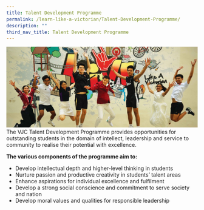 ```yaml
---
title: Talent Development Programme
permalink: /learn-like-a-victorian/Talent-Development-Programme/
description: ""
third_nav_title: Talent Development Programme
---
```

![](/images/Sub%20Page%20Banners%202023/Talent%20Development%20Programme.jpg)
The VJC Talent Development Programme provides opportunities for outstanding students in the domain of intellect, leadership and service to community to realise their potential with excellence.

**The various components of the programme aim to:** 

*   Develop intellectual depth and higher-level thinking in students
*   Nurture passion and productive creativity in students’ talent areas
*   Enhance aspirations for individual excellence and fulfilment
*   Develop a strong social conscience and commitment to serve society and nation
*   Develop moral values and qualities for responsible leadership
